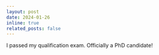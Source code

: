 ```yaml
---
layout: post
date: 2024-01-26
inline: true
related_posts: false
---
```


I passed my qualification exam. Officially a PhD candidate!
